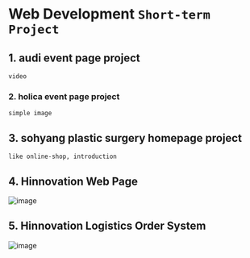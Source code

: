 # Web Development `Short-term Project`

## 1. audi event page project 
	video
### 2. holica event page project
	simple image
## 3. sohyang plastic surgery homepage project
	like online-shop, introduction
## 4. Hinnovation Web Page
![image](https://user-images.githubusercontent.com/8167433/73665906-44908b00-46e5-11ea-9edb-3cbe082deafd.png)
## 5. Hinnovation Logistics Order System
![image](https://user-images.githubusercontent.com/8167433/73665553-a43a6680-46e4-11ea-90e0-5a1ebf1aa247.png)

